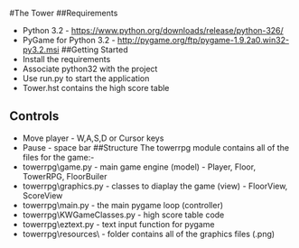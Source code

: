 #The Tower
##Requirements
- Python 3.2 - https://www.python.org/downloads/release/python-326/
- PyGame for Python 3.2 - http://pygame.org/ftp/pygame-1.9.2a0.win32-py3.2.msi
##Getting Started
- Install the requirements
- Associate python32 with the project
- Use run.py to start the application
- Tower.hst contains the high score table
## Controls
- Move player - W,A,S,D or Cursor keys
- Pause - space bar
##Structure
The towerrpg module contains all of the files for the game:-
- towerrpg\game.py - main game engine (model) - Player, Floor, TowerRPG, FloorBuiler
- towerrpg\graphics.py - classes to diaplay the game (view) - FloorView, ScoreView
- towerrpg\main.py - the main pygame loop (controller)
- towerrpg\KWGameClasses.py - high score table code
- towerrpg\eztext.py - text input function for pygame
- towerrpg\resources\ - folder contains all of the graphics files (.png)

